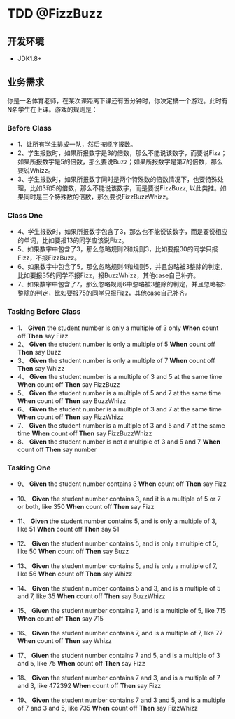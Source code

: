 # TDD @FizzBuzz


## 开发环境
 - JDK1.8+
 
## 业务需求

你是一名体育老师，在某次课距离下课还有五分钟时，你决定搞一个游戏。此时有N名学生在上课。游戏的规则是：
### Before Class
- 1、让所有学生排成一队，然后按顺序报数。
- 2、学生报数时，如果所报数字是3的倍数，那么不能说该数字，而要说Fizz；如果所报数字是5的倍数，那么要说Buzz；如果所报数字是第7的倍数，那么要说Whizz。
- 3、学生报数时，如果所报数字同时是两个特殊数的倍数情况下，也要特殊处理，比如3和5的倍数，那么不能说该数字，而是要说FizzBuzz, 以此类推。如果同时是三个特殊数的倍数，那么要说FizzBuzzWhizz。
### Class One
- 4、学生报数时，如果所报数字包含了3，那么也不能说该数字，而是要说相应的单词，比如要报13的同学应该说Fizz。
- 5、如果数字中包含了3，那么忽略规则2和规则3，比如要报30的同学只报Fizz，不报FizzBuzz。
- 6、如果数字中包含了5，那么忽略规则4和规则5，并且忽略被3整除的判定，比如要报35的同学不报Fizz，报BuzzWhizz，其他case自己补齐。
- 7、如果数字中包含了7，那么忽略规则6中忽略被3整除的判定，并且忽略被5整除的判定，比如要报75的同学只报Fizz，其他case自己补齐。

### Tasking Before Class
- 1、
**Given** the student number is only a multiple of 3 only
**When** count off
**Then** say Fizz
- 2、
**Given** the student number is only a multiple of 5 
**When** count off
**Then** say Buzz
- 3、
**Given** the student number is only a multiple of 7
**When** count off
**Then** say Whizz
- 4、
**Given** the student number is a multiple of 3 and 5 at the same time
**When** count off
**Then** say FizzBuzz
- 5、
**Given** the student number is a multiple of 5 and 7 at the same time
**When** count off
**Then** say BuzzWhizz
- 6、
**Given** the student number is a multiple of 3 and 7 at the same time
**When** count off
**Then** say FizzWhizz
- 7、
**Given** the student number is a multiple of 3 and 5 and 7 at the same time
**When** count off
**Then** say FizzBuzzWhizz
- 8、
**Given** the student number is not a multiple of 3 and 5 and 7
**When** count off
**Then** say number

### Tasking One
- 9、
**Given** the student number contains 3
**When** count off
**Then** say Fizz

- 10、
**Given** the student number contains 3, and it is a multiple of 5 or 7 or both, like 350
**When** count off
**Then** say Fizz

- 11、
**Given** the student number contains 5, and is only a multiple of 3, like 51
**When** count off
**Then** say 51

- 12、
**Given** the student number contains 5, and is only a multiple of 5, like 50
**When** count off
**Then** say Buzz

- 13、
**Given** the student number contains 5, and is only a multiple of 7, like 56
**When** count off
**Then** say Whizz

- 14、
**Given** the student number contains 5 and 3, and is a multiple of 5 and 7, like 35
**When** count off
**Then** say BuzzWhizz

- 15、
**Given** the student number contains 7, and is a multiple of 5, like 715
**When** count off
**Then** say 715

- 16、
**Given** the student number contains 7, and is a multiple of 7, like 77
**When** count off
**Then** say Whizz

- 17、
**Given** the student number contains 7 and 5, and is a multiple of 3 and 5, like 75
**When** count off
**Then** say Fizz

- 18、
**Given** the student number contains 7 and 3, and is a multiple of 7 and 3, like 472392
**When** count off
**Then** say Fizz

- 19、
**Given** the student number contains 7 and 3 and 5, and is a multiple of 7 and 3 and 5, like 735
**When** count off
**Then** say FizzWhizz




